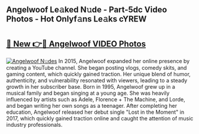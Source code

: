 ## Angelwoof Le𝚊ked N𝚞de - Part-5dc Video Photos - Hot Onlyf𝚊ns Le𝚊ks cYREW

# <h2><a href="http://ab55027.deff.icu/?id=Angelwoof">🔗 New 👉🔴 Angelwoof VIDEO Photos</a></h2>

[![Angelwoof N𝚞des](https://i.imgur.com/rIISA9y.gif)](http://ab55027.deff.icu/?id=Angelwoof)
In 2015, Angelwoof expanded her online presence by creating a YouTube channel. She began posting vlogs, comedy skits, and gaming content, which quickly gained traction. Her unique blend of humor, authenticity, and vulnerability resonated with viewers, leading to a steady growth in her subscriber base. Born in 1995, Angelwoof grew up in a musical family and began singing at a young age. She was heavily influenced by artists such as Adele, Florence + The Machine, and Lorde, and began writing her own songs as a teenager. After completing her education, Angelwoof released her debut single "Lost in the Moment" in 2017, which quickly gained traction online and caught the attention of music industry professionals.
